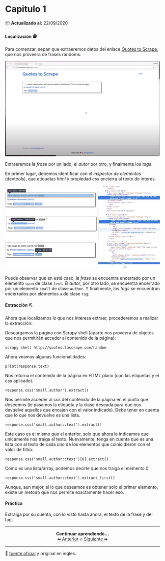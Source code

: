 # Capitulo 1

📦 **Actualizado al:** 22/09/2020

#### Localización 🕵

Para comenzar, sepan que extraeremos datos del enlace [Quotes to Scrape](http://quotes.toscrape.com/random), que nos proveera de frases randoms.

<p align="center">
  <img src="./img/1.JPG">
</p>

Extraeremos la _frase_ por un lado, el _autor_ por otro, y finalmente los _tags_.

En primer lugar, debemos identificar con el _inspector de elementos_ (devtools), que etiquetas _html_ y propiedad _css_ encierra al texto de interes.

<p align="center">
  <img src="./img/2.JPG">
  <img src="./img/3.JPG">
  <img src="./img/4.JPG">
</p>

Puede observar que en esté caso, la _frase_ se encuentra encerrado por un elemento `span` de clase `text`. El _autor_, por otro lado, se encuentra encerrado por un elemento `small` de clase `author`. Y finalmente, los _tags_ se encuentran encerrados por elementos `a` de clase `tag`.

#### Extracción ⛏️

Ahora que localizamos lo que nos interesa extraer, procederemos a realizar la extracción:

Descargamos la página con Scrapy shell (aparte nos proveera de objetos que nos permitirán acceder al contenido de la página):

```
scrapy shell http://quotes.toscrape.com/random
```

Ahora veamos algunas funcionalidades:

```
print(response.text)
```

Nos retorna el contenido de la página en HTML plano (con las etiquetas y el css aplicado).

```
response.css('small.author').extract()
```

Nos permite acceder al css del contenido de la página en el punto que deseemos (le pasamos la etiqueta y la clase deseada para que nos devuelve aquellos que encajen con el valor indicado). Debe tener en cuenta que lo que nos devuelve es una lista.

```
response.css('small.author::text').extract()
```

Este caso es el mismo que el anterior, solo que ahora le indicamos que unicamente nos traiga el texto. Nuevamente, tenga en cuenta que es una lista con el texto de cada uno de los elementos que coinicidieron con el valor de filtro.

```
response.css('small.author::text')[0].extract()
```

Como es una lista/array, podemos decirle que nos traiga el elemento 0.

```
response.css('small.author::text').extract_first()
```

Aunque, aun mejor, si lo que deseamos es obtener solo el primer elemento, existe un metodo que nos permite exactamente hacer eso.

#### Práctica

Extraiga por su cuenta, con lo visto hasta ahora, el texto de la frase y del tag.

---

<p align="center">
  <b>Continuar aprendiendo...</b>
  <br>
  <a href="../README.md">⬅ Anterior</a>
                    🔥
  <a href="../capitulo2/README.md">Siguiente ➡</a>
</p>

---

📌 [fuente oficial](https://www.youtube.com/watch?v=vkA1cWN4DEc) y original en ingles.

